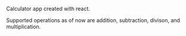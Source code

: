 Calculator app created with react. 

Supported operations as of now are addition, subtraction, divison, and multiplication.

